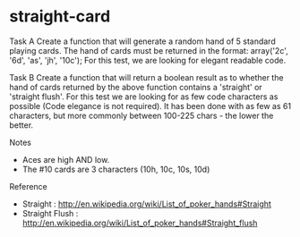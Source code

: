 # straight-card

Task A
Create a function that will generate a random hand of 5 standard playing cards.
The hand of cards must be returned in the format: array('2c', '6d', 'as', 'jh', '10c');
For this test, we are looking for elegant readable code.

Task B
Create a function that will return a boolean result as to whether the hand of cards returned by the above function contains a 'straight' or 'straight flush'.
For this test we are looking for as few code characters as possible (Code elegance is not required). 
It has been done with as few as 61 characters, but more commonly between 100-225 chars - the lower the better.

Notes
- Aces are high AND low.
- The #10 cards are 3 characters (10h, 10c, 10s, 10d)

Reference
- Straight : http://en.wikipedia.org/wiki/List_of_poker_hands#Straight
- Straight Flush : http://en.wikipedia.org/wiki/List_of_poker_hands#Straight_flush


